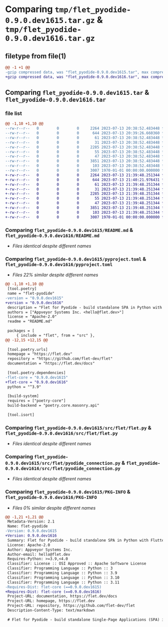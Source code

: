 # Comparing `tmp/flet_pyodide-0.9.0.dev1615.tar.gz` & `tmp/flet_pyodide-0.9.0.dev1616.tar.gz`

## filetype from file(1)

```diff
@@ -1 +1 @@
-gzip compressed data, was "flet_pyodide-0.9.0.dev1615.tar", max compression
+gzip compressed data, was "flet_pyodide-0.9.0.dev1616.tar", max compression
```

## Comparing `flet_pyodide-0.9.0.dev1615.tar` & `flet_pyodide-0.9.0.dev1616.tar`

### file list

```diff
@@ -1,10 +1,10 @@
--rw-r--r--   0        0        0     2264 2023-07-13 20:38:52.483448 flet_pyodide-0.9.0.dev1615/README.md
--rw-r--r--   0        0        0      644 2023-07-13 20:39:26.660360 flet_pyodide-0.9.0.dev1615/pyproject.toml
--rw-r--r--   0        0        0       61 2023-07-13 20:38:52.483448 flet_pyodide-0.9.0.dev1615/src/flet/__init__.py
--rw-r--r--   0        0        0       31 2023-07-13 20:38:52.483448 flet_pyodide-0.9.0.dev1615/src/flet/canvas/__init__.py
--rw-r--r--   0        0        0     2285 2023-07-13 20:38:52.483448 flet_pyodide-0.9.0.dev1615/src/flet/flet.py
--rw-r--r--   0        0        0       55 2023-07-13 20:38:52.483448 flet_pyodide-0.9.0.dev1615/src/flet/matplotlib_chart.py
--rw-r--r--   0        0        0       47 2023-07-13 20:38:52.483448 flet_pyodide-0.9.0.dev1615/src/flet/plotly_chart.py
--rw-r--r--   0        0        0     3851 2023-07-13 20:38:52.483448 flet_pyodide-0.9.0.dev1615/src/flet/pyodide_connection.py
--rw-r--r--   0        0        0      103 2023-07-13 20:38:52.483448 flet_pyodide-0.9.0.dev1615/src/flet/version.py
--rw-r--r--   0        0        0     3007 1970-01-01 00:00:00.000000 flet_pyodide-0.9.0.dev1615/PKG-INFO
+-rw-r--r--   0        0        0     2264 2023-07-13 21:39:48.251344 flet_pyodide-0.9.0.dev1616/README.md
+-rw-r--r--   0        0        0      644 2023-07-13 21:40:21.976431 flet_pyodide-0.9.0.dev1616/pyproject.toml
+-rw-r--r--   0        0        0       61 2023-07-13 21:39:48.251344 flet_pyodide-0.9.0.dev1616/src/flet/__init__.py
+-rw-r--r--   0        0        0       31 2023-07-13 21:39:48.251344 flet_pyodide-0.9.0.dev1616/src/flet/canvas/__init__.py
+-rw-r--r--   0        0        0     2285 2023-07-13 21:39:48.251344 flet_pyodide-0.9.0.dev1616/src/flet/flet.py
+-rw-r--r--   0        0        0       55 2023-07-13 21:39:48.251344 flet_pyodide-0.9.0.dev1616/src/flet/matplotlib_chart.py
+-rw-r--r--   0        0        0       47 2023-07-13 21:39:48.251344 flet_pyodide-0.9.0.dev1616/src/flet/plotly_chart.py
+-rw-r--r--   0        0        0     3851 2023-07-13 21:39:48.251344 flet_pyodide-0.9.0.dev1616/src/flet/pyodide_connection.py
+-rw-r--r--   0        0        0      103 2023-07-13 21:39:48.251344 flet_pyodide-0.9.0.dev1616/src/flet/version.py
+-rw-r--r--   0        0        0     3007 1970-01-01 00:00:00.000000 flet_pyodide-0.9.0.dev1616/PKG-INFO
```

### Comparing `flet_pyodide-0.9.0.dev1615/README.md` & `flet_pyodide-0.9.0.dev1616/README.md`

 * *Files identical despite different names*

### Comparing `flet_pyodide-0.9.0.dev1615/pyproject.toml` & `flet_pyodide-0.9.0.dev1616/pyproject.toml`

 * *Files 22% similar despite different names*

```diff
@@ -1,10 +1,10 @@
 [tool.poetry]
 name = "flet-pyodide"
-version = "0.9.0.dev1615"
+version = "0.9.0.dev1616"
 description = "Flet for Pyodide - build standalone SPA in Python with Flutter UI."
 authors = ["Appveyor Systems Inc. <hello@flet.dev>"]
 license = "Apache-2.0"
 readme = "README.md"
 
 packages = [
     { include = "flet", from = "src" },
@@ -12,15 +12,15 @@
 
 [tool.poetry.urls]
 homepage = "https://flet.dev"
 repository = "https://github.com/flet-dev/flet"
 documentation = "https://flet.dev/docs"
 
 [tool.poetry.dependencies]
-flet-core = "0.9.0.dev1615"
+flet-core = "0.9.0.dev1616"
 python = "^3.9"
 
 [build-system]
 requires = ["poetry-core"]
 build-backend = "poetry.core.masonry.api"
 
 [tool.isort]
```

### Comparing `flet_pyodide-0.9.0.dev1615/src/flet/flet.py` & `flet_pyodide-0.9.0.dev1616/src/flet/flet.py`

 * *Files identical despite different names*

### Comparing `flet_pyodide-0.9.0.dev1615/src/flet/pyodide_connection.py` & `flet_pyodide-0.9.0.dev1616/src/flet/pyodide_connection.py`

 * *Files identical despite different names*

### Comparing `flet_pyodide-0.9.0.dev1615/PKG-INFO` & `flet_pyodide-0.9.0.dev1616/PKG-INFO`

 * *Files 0% similar despite different names*

```diff
@@ -1,21 +1,21 @@
 Metadata-Version: 2.1
 Name: flet-pyodide
-Version: 0.9.0.dev1615
+Version: 0.9.0.dev1616
 Summary: Flet for Pyodide - build standalone SPA in Python with Flutter UI.
 License: Apache-2.0
 Author: Appveyor Systems Inc.
 Author-email: hello@flet.dev
 Requires-Python: >=3.9,<4.0
 Classifier: License :: OSI Approved :: Apache Software License
 Classifier: Programming Language :: Python :: 3
 Classifier: Programming Language :: Python :: 3.9
 Classifier: Programming Language :: Python :: 3.10
 Classifier: Programming Language :: Python :: 3.11
-Requires-Dist: flet-core (==0.9.0.dev1615)
+Requires-Dist: flet-core (==0.9.0.dev1616)
 Project-URL: documentation, https://flet.dev/docs
 Project-URL: homepage, https://flet.dev
 Project-URL: repository, https://github.com/flet-dev/flet
 Description-Content-Type: text/markdown
 
 # Flet for Pyodide - build standalone Single-Page Applications (SPA) in Python with Flutter UI
```

